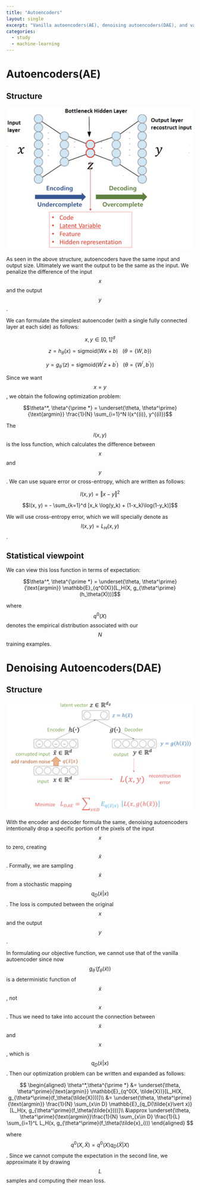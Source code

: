 ```yaml
---
title: "Autoencoders"
layout: single
excerpt: "Vanilla autoencoders(AE), denoising autoencoders(DAE), and variational autoencoders(VAE) explained. Referring to the previous post on bayesian statistics may help your understanding."
categories:
  - study
  - machine-learning
---
```


# Autoencoders(AE)
## Structure
![Autoencoders](/assets/images/posts/2019-01-29-AE.png)

As seen in the above structure, autoencoders have the same input and output size. Ultimately we want the output to be the same as the input. We penalize the difference of the input $$x$$ and the output $$y$$.

We can formulate the simplest autoencoder (with a single fully connected layer at each side) as follows:

$$x, y \in [0,1]^d$$

$$z = h_\theta(x) = \text{sigmoid}(Wx+b) ~~~ (\theta = \{W, b\})$$

$$y = g_{\theta^\prime}(z) = \text{sigmoid}(W^\prime z+b^\prime) ~~~ (\theta = \{W^\prime, b^\prime\})$$

Since we want $$x=y$$, we obtain the following optimization problem:

$$\theta^*, \theta^{\prime *} = \underset{\theta, \theta^\prime}{\text{argmin}} \frac{1}{N} \sum_{i=1}^N l(x^{(i)}, y^{(i)})$$

The $$l(x,y)$$ is the loss function, which calculates the difference between $$x$$ and $$y$$. We can use square error or cross-entropy, which are written as follows:

$$l(x, y) = \Vert x-y \Vert^2$$

$$l(x, y) = - \sum_{k=1}^d [x_k \log(y_k) + (1-x_k)\log(1-y_k)]$$

We will use cross-entropy error, which we will specially denote as $$l(x, y) = L_H(x, y)$$.

## Statistical viewpoint

We can view this loss function in terms of expectation:

$$\theta^*, \theta^{\prime *} = \underset{\theta, \theta^\prime}{\text{argmin}} \mathbb{E}_{q^0(X)}[L_H(X, g_{\theta^\prime}(h_\theta(X)))]$$

where $$q^0(X)$$ denotes the empirical distribution associated with our $$N$$ training examples.

# Denoising Autoencoders(DAE)
## Structure
![Denoising Autoencoders](/assets/images/posts/2019-01-29-DAE.png)

With the encoder and decoder formula the same, denoising autoencoders intentionally drop a specific portion of the pixels of the input $$ x $$ to zero, creating $$ \tilde{x} $$. Formally, we are sampling $$ \tilde{x} $$ from a stochastic mapping $$ q_D(\tilde{x}\vert x) $$. The loss is computed between the original $$ x $$ and the output $$ y $$.

In formulating our objective function, we cannot use that of the vanilla autoencoder since now $$ g_{\theta^\prime}(f_\theta(\tilde{x})) $$ is a deterministic function of $$ \tilde{x}  $$, not $$ x $$. Thus we need to take into account the connection between $$ \tilde{x} $$ and $$ x $$, which is $$ q_D(\tilde{x}\vert x) $$. Then our optimization problem can be written and expanded as follows:

$$ \begin{aligned}
  \theta^*,\theta^{\prime *} 
  &= \underset{\theta, \theta^\prime}{\text{argmin}} \mathbb{E}_{q^0(X, \tilde{X})}[L_H(X, g_{\theta^\prime}(f_\theta(\tilde{X})))]\\
  &= \underset{\theta, \theta^\prime}{\text{argmin}} \frac{1}{N} \sum_{x\in D} \mathbb{E}_{q_D(\tilde{x}\vert x)}[L_H(x, g_{\theta^\prime}(f_\theta(\tilde{x})))]\\
  &\approx \underset{\theta, \theta^\prime}{\text{argmin}}\frac{1}{N} \sum_{x\in D} \frac{1}{L} \sum_{i=1}^L L_H(x, g_{\theta^\prime}(f_\theta(\tilde{x}_i)))
\end{aligned} $$

where $$ q^0(X, \tilde{X}) = q^0(X)q_D(\tilde{X}\vert X) $$. Since we cannot compute the expectation in the second line, we approximate it by drawing $$ L $$ samples and computing their mean loss.